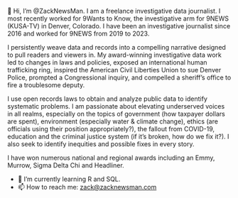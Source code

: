 👋 Hi, I’m @ZackNewsMan. I am a freelance investigative data journalist. I most recently worked for 9Wants to Know, the investigative arm for 9NEWS (KUSA-TV) in Denver, Colorado. I have been an investigative journalist since 2016 and worked for 9NEWS from 2019 to 2023.

I persistently weave data and records into a compelling narrative designed to pull readers and viewers in. My award-winning investigative data work led to changes in laws and policies, exposed an international human trafficking ring, inspired the American Civil Liberties Union to sue Denver Police, prompted a Congressional inquiry, and compelled a sheriff’s office to fire a troublesome deputy. 

I use open records laws to obtain and analyze public data to identify systematic problems. I am passionate about elevating underserved voices in all realms, especially on the topics of government (how taxpayer dollars are spent), environment (especially water & climate change), ethics (are officials using their position appropriately?), the fallout from COVID-19, education and the criminal justice system (if it’s broken, how do we fix it?). I also seek to identify inequities and possible fixes in every story. 

I have won numerous national and regional awards including an Emmy, Murrow, Sigma Delta Chi and Headliner.

- 🌱 I’m currently learning R and SQL.
- 📫 How to reach me: zack@zacknewsman.com

<!---
ZackNewsMan/ZackNewsMan is a ✨ special ✨ repository because its `README.md` (this file) appears on your GitHub profile.
You can click the Preview link to take a look at your changes.
--->
